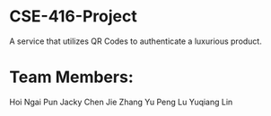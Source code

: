 # CSE-416-Project

A service that utilizes QR Codes to authenticate a luxurious product.

# Team Members:
Hoi Ngai Pun
Jacky Chen
Jie Zhang
Yu Peng Lu
Yuqiang Lin
